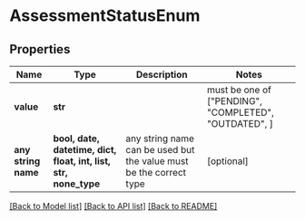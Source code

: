 # AssessmentStatusEnum


## Properties
Name | Type | Description | Notes
------------ | ------------- | ------------- | -------------
**value** | **str** |  |  must be one of ["PENDING", "COMPLETED", "OUTDATED", ]
**any string name** | **bool, date, datetime, dict, float, int, list, str, none_type** | any string name can be used but the value must be the correct type | [optional]

[[Back to Model list]](../README.md#documentation-for-models) [[Back to API list]](../README.md#documentation-for-api-endpoints) [[Back to README]](../README.md)


